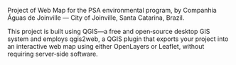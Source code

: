 Project of Web Map for the PSA environmental program, by Companhia Águas de Joinville — City of Joinville, Santa Catarina, Brazil.  

This project is built using QGIS—a free and open‑source desktop GIS system and employs qgis2web, a QGIS plugin that exports your project into an interactive web map using either OpenLayers or Leaflet, without requiring server‑side software.

